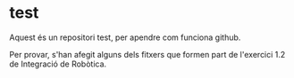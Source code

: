 # test
Aquest és un repositori test, per apendre com funciona github.

Per provar, s'han afegit alguns dels fitxers que formen part de l'exercici 1.2 de Integració de Robòtica.
